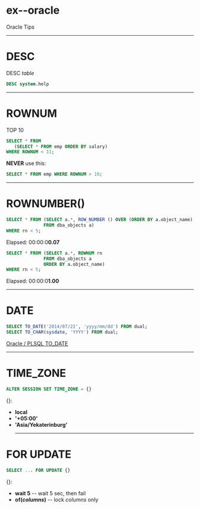 # ex--oracle
Oracle Tips

____
# DESC
DESC _table_
```sql
DESC system.help
```
____
# ROWNUM
TOP 10

```sql
SELECT * FROM
   (SELECT * FROM emp ORDER BY salary)
WHERE ROWNUM < 11;
```

**NEVER** use this:
```sql
SELECT * FROM emp WHERE ROWNUM > 10;
```
____
# ROWNUMBER()

```sql
SELECT * FROM (SELECT a.*, ROW_NUMBER () OVER (ORDER BY a.object_name) rn
              FROM dba_objects a)
WHERE rn < 5;
```
Elapsed: 00:00:0**0.07**
```sql
SELECT * FROM (SELECT a.*, ROWNUM rn
              FROM dba_objects a
              ORDER BY a.object_name)
WHERE rn < 5;
```
Elapsed: 00:00:0**1.00**

____
# DATE

```sql
SELECT TO_DATE('2014/07/22', 'yyyy/mm/dd') FROM dual;
SELECT TO_CHAR(sysdate, 'YYYY') FROM dual;
```
[Oracle / PLSQL TO_DATE](http://oracleplsql.ru/to_date-function.html)

____
# TIME_ZONE

```sql
ALTER SESSION SET TIME_ZONE = {}
```
{}:
- **local**
- **'+05:00'**
- **'Asia/Yekaterinburg'**
   ____
# FOR UPDATE
```sql
SELECT ... FOR UPDATE {}
```

{}:
- **wait 5** -- wait 5 sec, then fail
- **of(_columns_)** -- lock _columns_ only
